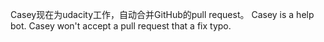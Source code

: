 Casey现在为udacity工作，自动合并GitHub的pull request。
Casey is a help bot.
Casey won't accept a pull request that a fix typo.